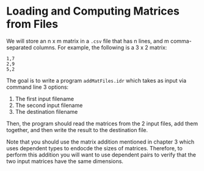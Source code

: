 # Loading and Computing Matrices from Files

We will store an n x m matrix in a `.csv` file that has n lines, and m comma-separated columns. For example, the following is a 3 x 2 matrix:

```
1,7
2,9
5,2
```

The goal is to write a program `addMatFiles.idr` which takes as input via command line 3 options:

1. The first input filename
2. The second input filename
3. The destination filename

Then, the program should read the matrices from the 2 input files, add them together, and then write the result to the destination file.

Note that you should use the matrix addition mentioned in chapter 3 which uses dependent types to endocde the sizes of matrices. Therefore, to perform this addition you will want to use dependent pairs to verify that the two input matrices have the same dimensions.
